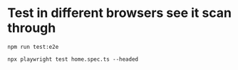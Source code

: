 # Test in different browsers see it scan through
```
npm run test:e2e
```
```
npx playwright test home.spec.ts --headed
```